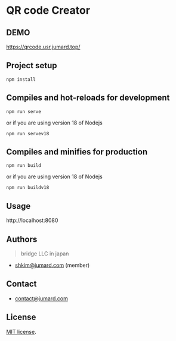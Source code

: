# QR code Creator

## DEMO

https://qrcode.usr.jumard.top/

## Project setup
```
npm install
```

## Compiles and hot-reloads for development
```
npm run serve
```

or if you are using version 18 of Nodejs

```
npm run servev18
```

## Compiles and minifies for production
```
npm run build
```

or if you are using version 18 of Nodejs

```
npm run buildv18
```

## Usage
 
http://localhost:8080

## Authors

> bridge LLC in japan

* shkim@jumard.com (member)

## Contact
* contact@jumard.com 

## License
[MIT license](https://en.wikipedia.org/wiki/MIT_License).
